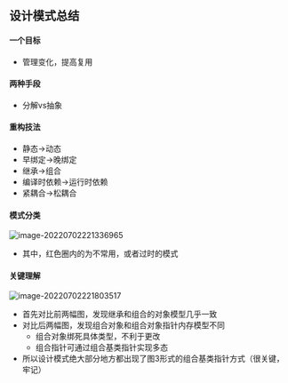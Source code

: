 ## 设计模式总结

#### 一个目标

- 管理变化，提高复用

#### 两种手段

- 分解vs抽象

#### 重构技法

- 静态->动态
- 早绑定->晚绑定
- 继承->组合
- 编译时依赖->运行时依赖
- 紧耦合->松耦合

#### 模式分类

![image-20220702221336965](C:\Users\mcw\AppData\Roaming\Typora\typora-user-images\image-20220702221336965.png)

- 其中，红色圈内的为不常用，或者过时的模式

#### 关键理解

![image-20220702221803517](C:\Users\mcw\AppData\Roaming\Typora\typora-user-images\image-20220702221803517.png)

- 首先对比前两幅图，发现继承和组合的对象模型几乎一致
- 对比后两幅图，发现组合对象和组合对象指针内存模型不同
  - 组合对象绑死具体类型，不利于更改
  - 组合指针可通过组合基类指针实现多态
- 所以设计模式绝大部分地方都出现了图3形式的组合基类指针方式（很关键，牢记）